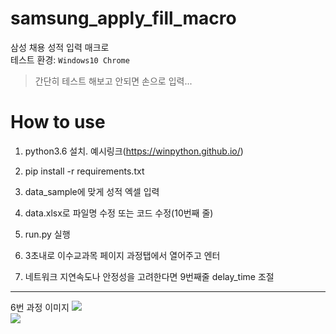 # samsung_apply_fill_macro
삼성 채용 성적 입력 매크로  
테스트 환경: `Windows10 Chrome`
> 간단히 테스트 해보고 안되면 손으로 입력...

# How to use

1. python3.6 설치. 예시링크(https://winpython.github.io/)

2. pip install -r requirements.txt

3. data_sample에 맞게 성적 엑셀 입력

4. data.xlsx로 파일명 수정 또는 코드 수정(10번째 줄)

5. run.py 실행

6. 3초내로 이수교과목 페이지 과정탭에서 열어주고 엔터

7. 네트워크 지연속도나 안정성을 고려한다면 9번째줄 delay_time 조절

---
6번 과정 이미지
![](docs/1.PNG)  
![](docs/2.PNG)  
